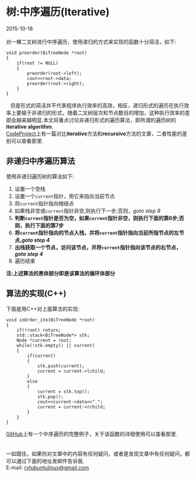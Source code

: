 # 树:中序遍历(Iterative)
2015-10-18 <br />     
对一棵二叉树进行中序遍历，使用递归的方式来实现的函数十分简洁，如下:   

    void preorder(BiTreeNode *root)
    {
    	if(root != NULL)
    	{
    		preorder(root->left);
    		cout<<root->data;
    		preorder(root->right);
    	}
    }
&nbsp;&nbsp;&nbsp;但是形式的简洁并不代表程序执行效率的高效，相反，递归形式的遍历在执行效率上要输于非递归的形式，随着二叉树层次和节点数目的增加，这种执行效率的差距会越来越明显.本文将重点讨论非递归形式的遍历算法，即所谓的遍历树的**iterative algorithm**.        
[CodeProject](http://www.codeproject.com/Articles/21194/Iterative-vs-Recursive-Approacheshttp://www.codeproject.com/Articles/21194/Iterative-vs-Recursive-Approaches)上有一篇对比**iterative**方法和**recursive**方法的文章，二者性能的差别可以查看那里.   
## 非递归中序遍历算法
使用非递归遍历树的算法如下:

1. 设置一个空栈
2. 设置一个`current`指针，用它来指向当前节点
3. 将`current`指针指向根结点
4. 如果栈非空或`current`指针非空,则执行下一步;否则，*goto step 8*
5. **判断`current`指针是否为空，如果`current`指针非空，则执行下面的第6步;否则，执行下面的第7步**
6. **将`current`指针指向的节点入栈，并将`current`指针指向当前所指节点的左节点,_goto step 4_**
7. **出栈获取一个节点，访问该节点，并将`current`指针指向该节点的右节点，_goto step 4_**
8. 遍历结束

**注:上述算法的黑体部分即是该算法的循环体部分**   
## 算法的实现(C++)
下面是用C++对上面算法的实现:    

    void inOrder_ite(BiTreeNode *root)          
    {
		if(!root) return;
    	std::stack<BiTreeNode*> stk;
    	Node *current = root;
    	while(!stk.empty() || current)
    	{
    		if(current)
    		{
    			stk.push(current);
    			current = current->lchild;
    		}
    		else
    		{
    			current = stk.top();
    			stk.pop();
    			cout<<current->data<<" ";
    			current = current->rchild;
    		}
    	}
    }
[GitHub](https://github.com/renyuntao/binary_tree_traversal/blob/master/inOrder/iterative_tra.cxx)上有一个中序遍历的完整例子，关于该函数的详细使用可以查看那里.    
<br />     
一如既往，如果你对文章中的内容有任何疑问，或者是发现文章中有任何疑问，都可以通过下面的地址发邮件告诉我.    
E-mail: rytubuntulinux@gmail.com <br /><br />   
     
